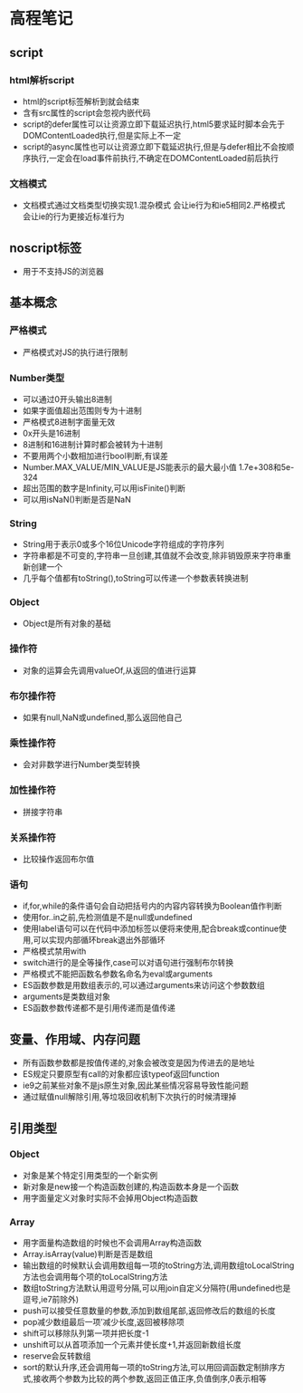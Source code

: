 # 高程笔记
## script
### html解析script
  - html的script标签解析到</script>就会结束
  - 含有src属性的script会忽视内嵌代码
  - script的defer属性可以让资源立即下载延迟执行,html5要求延时脚本会先于DOMContentLoaded执行,但是实际上不一定
  - script的async属性也可以让资源立即下载延迟执行,但是与defer相比不会按顺序执行,一定会在load事件前执行,不确定在DOMContentLoaded前后执行
### 文档模式
  - 文档模式通过文档类型切换实现1.混杂模式 会让ie行为和ie5相同2.严格模式 会让ie的行为更接近标准行为
## noscript标签
  - 用于不支持JS的浏览器
## 基本概念
### 严格模式 
  - 严格模式对JS的执行进行限制
### Number类型
  - 可以通过0开头输出8进制
  - 如果字面值超出范围则专为十进制
  - 严格模式8进制字面量无效
  - 0x开头是16进制
  - 8进制和16进制计算时都会被转为十进制
  - 不要用两个小数相加进行bool判断,有误差
  - Number.MAX_VALUE/MIN_VALUE是JS能表示的最大最小值 1.7e+308和5e-324
  - 超出范围的数字是Infinity,可以用isFinite()判断
  - 可以用isNaN()判断是否是NaN
### String
  - String用于表示0或多个16位Unicode字符组成的字符序列
  - 字符串都是不可变的,字符串一旦创建,其值就不会改变,除非销毁原来字符串重新创建一个
  - 几乎每个值都有toString(),toString可以传递一个参数表转换进制

### Object
  - Object是所有对象的基础

### 操作符
  - 对象的运算会先调用valueOf,从返回的值进行运算

### 布尔操作符
  - 如果有null,NaN或undefined,那么返回他自己

### 乘性操作符
  - 会对非数学进行Number类型转换
### 加性操作符
  - 拼接字符串

### 关系操作符
  - 比较操作返回布尔值

### 语句
  - if,for,while的条件语句会自动把括号内的内容内容转换为Boolean值作判断
  - 使用for..in之前,先检测值是不是null或undefined
  - 使用label语句可以在代码中添加标签以便将来使用,配合break或continue使用,可以实现内部循环break退出外部循环
  - 严格模式禁用with
  - switch进行的是全等操作,case可以对语句进行强制布尔转换
  - 严格模式不能把函数名参数名命名为eval或arguments
  - ES函数参数是用数组表示的,可以通过arguments来访问这个参数数组
  - arguments是类数组对象
  - ES函数参数传递都不是引用传递而是值传递

## 变量、作用域、内存问题
  - 所有函数参数都是按值传递的,对象会被改变是因为传进去的是地址
  - ES规定只要原型有call的对象都应该typeof返回function
  - ie9之前某些对象不是js原生对象,因此某些情况容易导致性能问题
  - 通过赋值null解除引用,等垃圾回收机制下次执行的时候清理掉

## 引用类型

### Object
  - 对象是某个特定引用类型的一个新实例
  - 新对象是new接一个构造函数创建的,构造函数本身是一个函数
  - 用字面量定义对象时实际不会掉用Object构造函数

### Array
  - 用字面量构造数组的时候也不会调用Array构造函数
  - Array.isArray(value)判断是否是数组
  - 输出数组的时候默认会调用数组每一项的toString方法,调用数组toLocalString方法也会调用每个项的toLocalString方法
  - 数组toString方法默认用逗号分隔,可以用join自定义分隔符(用undefined也是逗号,ie7前除外)
  - push可以接受任意数量的参数,添加到数组尾部,返回修改后的数组的长度
  - pop减少数组最后一项’减少长度,返回被移除项
  - shift可以移除队列第一项并把长度-1
  - unshift可以从首项添加一个元素并使长度+1,并返回新数组长度
  - reserve会反转数组
  - sort的默认升序,还会调用每一项的toString方法,可以用回调函数定制排序方式,接收两个参数为比较的两个参数,返回正值正序,负值倒序,0表示相等